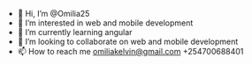 - 👋 Hi, I’m @Omilia25
- 👀 I’m interested in web and mobile development
- 🌱 I’m currently learning angular
- 💞️ I’m looking to collaborate on web and mobile development
- 📫 How to reach me omiliakelvin@gmail.com +254700688401

<!---
Omilia25/Omilia25 is a ✨ special ✨ repository because its `README.md` (this file) appears on your GitHub profile.
You can click the Preview link to take a look at your changes.
--->
